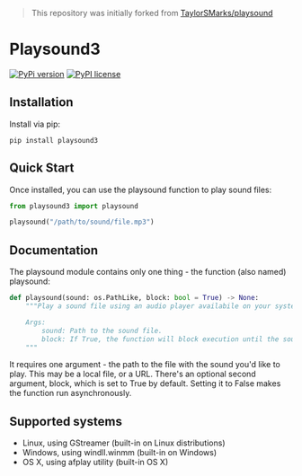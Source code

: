> This repository was initially forked from [TaylorSMarks/playsound](https://github.com/TaylorSMarks/playsound/blob/master/playsound.py)

# Playsound3

[![PyPi version](https://img.shields.io/badge/dynamic/json?label=latest&query=info.version&url=https%3A%2F%2Fpypi.org%2Fpypi%2Fplaysound3%2Fjson)](https://pypi.org/project/playsound3)
[![PyPI license](https://img.shields.io/badge/dynamic/json?label=license&query=info.license&url=https%3A%2F%2Fpypi.org%2Fpypi%2Fplaysound3%2Fjson)](https://pypi.org/project/playsound3)

## Installation

Install via pip:

```
pip install playsound3
```

## Quick Start

Once installed, you can use the playsound function to play sound files:

```python
from playsound3 import playsound

playsound("/path/to/sound/file.mp3")
```

## Documentation

The playsound module contains only one thing - the function (also named) playsound:

```python
def playsound(sound: os.PathLike, block: bool = True) -> None:
    """Play a sound file using an audio player availabile on your system.

    Args:
        sound: Path to the sound file.
        block: If True, the function will block execution until the sound finishes playing.
    """
```

It requires one argument - the path to the file with the sound you'd like to play. This may be a local file, or a URL.
There's an optional second argument, block, which is set to True by default. Setting it to False makes the function run asynchronously.

## Supported systems

* Linux, using GStreamer (built-in on Linux distributions)
* Windows, using windll.winmm (built-in on Windows)
* OS X, using afplay utility (built-in OS X)
